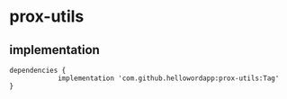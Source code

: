 # prox-utils

## implementation
```
dependencies {
	        implementation 'com.github.hellowordapp:prox-utils:Tag'
}
```
